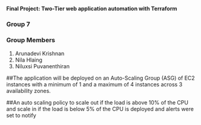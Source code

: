 #### Final Project: Two-Tier web application automation with Terraform

### Group 7

### Group Members 

1. Arunadevi Krishnan
2. Nila Hlaing
3. Niluxsi Puvanenthiran
 
 











##The application will be deployed on an Auto-Scaling Group (ASG) of EC2 instances with a minimum of 1 and a maximum of 4 instances across 3 availability zones.

##An auto scaling policy to scale out if the load is above 10% of the CPU and scale in if the load is below 5% of the CPU is deployed and alerts were set to notify
